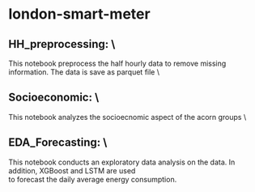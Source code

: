 # london-smart-meter
## HH_preprocessing: \
This notebook preprocess the half hourly data to remove missing information. The data is save as parquet file \
## Socioeconomic: \
This notebook analyzes the socioecnomic aspect of the acorn groups \
## EDA_Forecasting: \
This notebook conducts an exploratory data analysis on the data. In addition, XGBoost and LSTM are used \
to forecast the daily average energy consumption.

